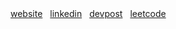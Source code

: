 <div style="display: flex; flex-wrap: wrap; gap: 12px;">
  <a href="https://wilsonliu.vercel.app" target="_blank">website</a>
  <a href="https://www.linkedin.com/in/wilson-liu-780255237/" target="_blank">linkedin</a>
  <a href="https://devpost.com/wilsonliu2" target="_blank">devpost</a>
  <a href="https://leetcode.com/u/wliulc/" target="_blank">leetcode</a>
</div>

